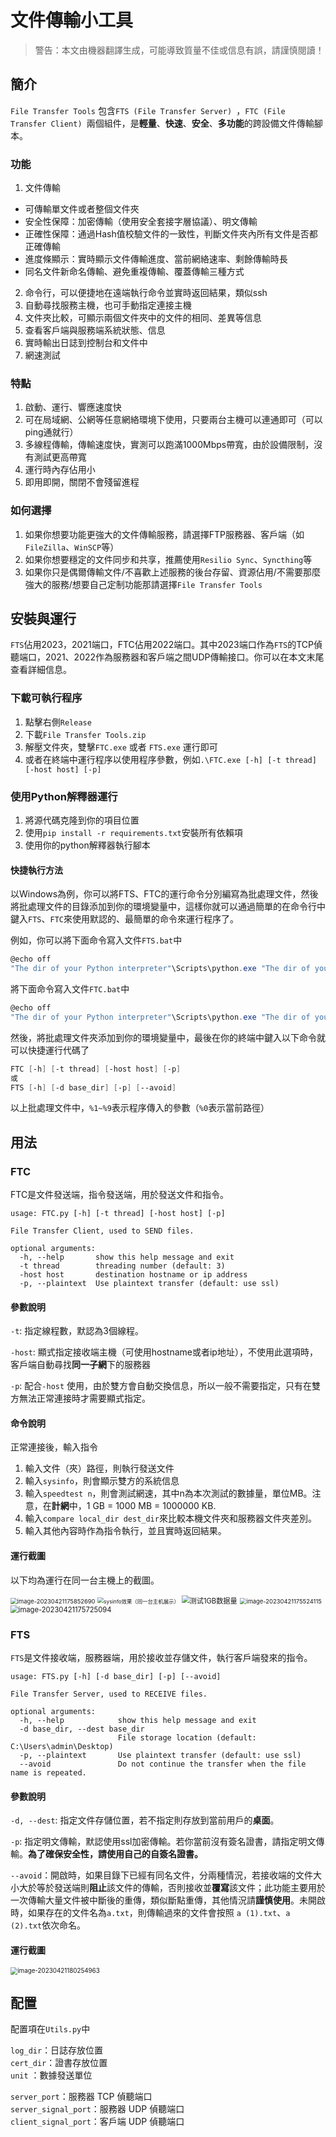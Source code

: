 # 文件傳輸小工具

> 警告：本文由機器翻譯生成，可能導致質量不佳或信息有誤，請謹慎閱讀！

## 簡介

`File Transfer Tools` 包含`FTS (File Transfer Server) `，`FTC (File Transfer Client) `兩個組件，是**輕量**、**快速**、**安全**、**多功能**的跨設備文件傳輸腳本。

### 功能

1. 文件傳輸

  - 可傳輸單文件或者整個文件夾
  - 安全性保障：加密傳輸（使用安全套接字層協議）、明文傳輸
  - 正確性保障：通過Hash值校驗文件的一致性，判斷文件夾內所有文件是否都正確傳輸
  - 進度條顯示：實時顯示文件傳輸進度、當前網絡速率、剩餘傳輸時長
  - 同名文件新命名傳輸、避免重複傳輸、覆蓋傳輸三種方式

2. 命令行，可以便捷地在遠端執行命令並實時返回結果，類似ssh
3. 自動尋找服務主機，也可手動指定連接主機
4. 文件夾比較，可顯示兩個文件夾中的文件的相同、差異等信息
5. 查看客戶端與服務端系統狀態、信息
6. 實時輸出日誌到控制台和文件中
7. 網速測試

### 特點

1. 啟動、運行、響應速度快
2. 可在局域網、公網等任意網絡環境下使用，只要兩台主機可以連通即可（可以ping通就行）
3. 多線程傳輸，傳輸速度快，實測可以跑滿1000Mbps帶寬，由於設備限制，沒有測試更高帶寬
4. 運行時內存佔用小
5. 即用即開，關閉不會殘留進程

### 如何選擇

1. 如果你想要功能更強大的文件傳輸服務，請選擇FTP服務器、客戶端（如`FileZilla`、`WinSCP`等）
2. 如果你想要穩定的文件同步和共享，推薦使用`Resilio Sync`、`Syncthing`等
3. 如果你只是偶爾傳輸文件/不喜歡上述服務的後台存留、資源佔用/不需要那麼強大的服務/想要自己定制功能那請選擇`File Transfer Tools`

## 安裝與運行

`FTS`佔用2023，2021端口，FTC佔用2022端口。其中2023端口作為`FTS`的TCP偵聽端口，2021、2022作為服務器和客戶端之間UDP傳輸接口。你可以在本文末尾查看詳細信息。

### 下載可執行程序

1. 點擊右側`Release`
2. 下載`File Transfer Tools.zip`
3. 解壓文件夾，雙擊`FTC.exe` 或者 `FTS.exe` 運行即可
4. 或者在終端中運行程序以使用程序參數，例如`.\FTC.exe [-h] [-t thread] [-host host] [-p]`

### 使用Python解釋器運行

1. 將源代碼克隆到你的項目位置
2. 使用`pip install -r requirements.txt`安裝所有依賴項
3. 使用你的python解釋器執行腳本

#### 快捷執行方法

以Windows為例，你可以將FTS、FTC的運行命令分別編寫為批處理文件，然後將批處理文件的目錄添加到你的環境變量中，這樣你就可以通過簡單的在命令行中鍵入`FTS`、`FTC`來使用默認的、最簡單的命令來運行程序了。

例如，你可以將下面命令寫入文件`FTS.bat`中

```powershell
@echo off
"The dir of your Python interpreter"\Scripts\python.exe "The dir of your project"\FTS.py %1 %2 %3 %4 %5 %6
```

將下面命令寫入文件`FTC.bat`中

```powershell
@echo off
"The dir of your Python interpreter"\Scripts\python.exe "The dir of your project"\FTC.py %1 %2 %3 %4 %5 %6
```

然後，將批處理文件夾添加到你的環境變量中，最後在你的終端中鍵入以下命令就可以快捷運行代碼了

```powershell
FTC [-h] [-t thread] [-host host] [-p]
或
FTS [-h] [-d base_dir] [-p] [--avoid]
```

以上批處理文件中，`%1~%9`表示程序傳入的參數（`%0`表示當前路徑）



## 用法

### FTC

FTC是文件發送端，指令發送端，用於發送文件和指令。

```
usage: FTC.py [-h] [-t thread] [-host host] [-p]

File Transfer Client, used to SEND files.

optional arguments:
  -h, --help       show this help message and exit
  -t thread        threading number (default: 3)
  -host host       destination hostname or ip address
  -p, --plaintext  Use plaintext transfer (default: use ssl)
```

#### 參數說明

`-t`: 指定線程數，默認為3個線程。

`-host`: 顯式指定接收端主機（可使用hostname或者ip地址），不使用此選項時，客戶端自動尋找**同一子網**下的服務器

`-p`: 配合`-host` 使用，由於雙方會自動交換信息，所以一般不需要指定，只有在雙方無法正常連接時才需要顯式指定。

#### 命令說明

正常連接後，輸入指令

1. 輸入文件（夾）路徑，則執行發送文件
2. 輸入`sysinfo`，則會顯示雙方的系統信息
3. 輸入`speedtest n`，則會測試網速，其中n為本次測試的數據量，單位MB。注意，在**計網**中，1 GB = 1000 MB = 1000000 KB.
4. 輸入`compare local_dir dest_dir`來比較本機文件夾和服務器文件夾差別。
5. 輸入其他內容時作為指令執行，並且實時返回結果。

#### 運行截圖

以下均為運行在同一台主機上的截圖。

<img src="assets/image-20230421175852690.png" alt="image-20230421175852690" style="zoom:67%;" />

<img src="assets/image-20230421174220808.png" alt="sysinfo效果（同一台主机展示）" style="zoom:60%;" />

<img src="assets/image-20230421175214141.png" alt="测试1GB数据量" style="zoom: 80%;" />

<img src="assets/image-20230421175524115.png" alt="image-20230421175524115" style="zoom:67%;" />

<img src="assets/image-20230421175725094.png" alt="image-20230421175725094" style="zoom:80%;" />

### FTS

`FTS`是文件接收端，服務器端，用於接收並存儲文件，執行客戶端發來的指令。

```
usage: FTS.py [-h] [-d base_dir] [-p] [--avoid]

File Transfer Server, used to RECEIVE files.

optional arguments:
  -h, --help            show this help message and exit
  -d base_dir, --dest base_dir
                        File storage location (default: C:\Users\admin\Desktop)
  -p, --plaintext       Use plaintext transfer (default: use ssl)
  --avoid               Do not continue the transfer when the file name is repeated.
```

#### 參數說明

`-d, --dest`: 指定文件存儲位置，若不指定則存放到當前用戶的**桌面**。

`-p`: 指定明文傳輸，默認使用ssl加密傳輸。若你當前沒有簽名證書，請指定明文傳輸。**為了確保安全性，請使用自己的自簽名證書。**

`--avoid`：開啟時，如果目錄下已經有同名文件，分兩種情況，若接收端的文件大小大於等於發送端則**阻止**該文件的傳輸，否則接收並**覆寫**該文件；此功能主要用於一次傳輸大量文件被中斷後的重傳，類似斷點重傳，其他情況請**謹慎使用**。未開啟時，如果存在的文件名為`a.txt`，則傳輸過來的文件會按照 `a (1).txt`、`a (2).txt`依次命名。

#### 運行截圖

<img src="assets/image-20230421180254963.png" alt="image-20230421180254963" style="zoom:70%;" />

## 配置

配置項在`Utils.py`中

`log_dir`：日誌存放位置</br>
`cert_dir`：證書存放位置</br>
`unit` ：數據發送單位</br>

`server_port`：服務器 TCP 偵聽端口</br>
`server_signal_port`：服務器 UDP 偵聽端口</br>
`client_signal_port`：客戶端 UDP 偵聽端口</br>

